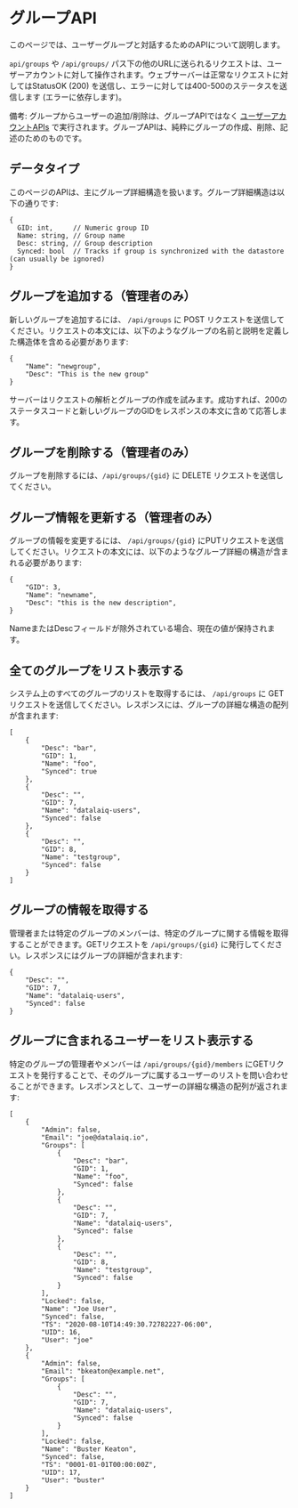 # グループAPI

このページでは、ユーザーグループと対話するためのAPIについて説明します。

`api/groups` や `/api/groups/` パス下の他のURLに送られるリクエストは、ユーザーアカウントに対して操作されます。ウェブサーバーは正常なリクエストに対してはStatusOK (200) を送信し、エラーに対しては400-500のステータスを送信します (エラーに依存します)。

備考: グループからユーザーの追加/削除は、グループAPIではなく [ユーザーアカウントAPIs](account.md) で実行されます。グループAPIは、純粋にグループの作成、削除、記述のためのものです。

## データタイプ

このページのAPIは、主にグループ詳細構造を扱います。グループ詳細構造は以下の通りです:

```
{
  GID: int,		// Numeric group ID
  Name: string, // Group name
  Desc: string, // Group description
  Synced: bool	// Tracks if group is synchronized with the datastore (can usually be ignored)
}
```

## グループを追加する（管理者のみ）

新しいグループを追加するには、 `/api/groups` に POST リクエストを送信してください。リクエストの本文には、以下のようなグループの名前と説明を定義した構造体を含める必要があります:

```
{
	"Name": "newgroup",
	"Desc": "This is the new group"
}
```

サーバーはリクエストの解析とグループの作成を試みます。成功すれば、200のステータスコードと新しいグループのGIDをレスポンスの本文に含めて応答します。

## グループを削除する（管理者のみ）

グループを削除するには、`/api/groups/{gid}` に DELETE リクエストを送信してください。

## グループ情報を更新する（管理者のみ）

グループの情報を変更するには、 `/api/groups/{gid}` にPUTリクエストを送信してください。リクエストの本文には、以下のようなグループ詳細の構造が含まれる必要があります:

```
{
	"GID": 3,
	"Name": "newname",
	"Desc": "this is the new description",
}
```

NameまたはDescフィールドが除外されている場合、現在の値が保持されます。

## 全てのグループをリスト表示する

システム上のすべてのグループのリストを取得するには、 `/api/groups` に GET リクエストを送信してください。レスポンスには、グループの詳細な構造の配列が含まれます:

```
[
    {
        "Desc": "bar",
        "GID": 1,
        "Name": "foo",
        "Synced": true
    },
    {
        "Desc": "",
        "GID": 7,
        "Name": "datalaiq-users",
        "Synced": false
    },
    {
        "Desc": "",
        "GID": 8,
        "Name": "testgroup",
        "Synced": false
    }
]
```

## グループの情報を取得する

管理者または特定のグループのメンバーは、特定のグループに関する情報を取得することができます。GETリクエストを `/api/groups/{gid}` に発行してください。レスポンスにはグループの詳細が含まれます:

```
{
    "Desc": "",
    "GID": 7,
    "Name": "datalaiq-users",
    "Synced": false
}
```

## グループに含まれるユーザーをリスト表示する

特定のグループの管理者やメンバーは `/api/groups/{gid}/members` にGETリクエストを発行することで、そのグループに属するユーザーのリストを問い合わせることができます。レスポンスとして、ユーザーの詳細な構造の配列が返されます:

```
[
    {
        "Admin": false,
        "Email": "joe@datalaiq.io",
        "Groups": [
            {
                "Desc": "bar",
                "GID": 1,
                "Name": "foo",
                "Synced": false
            },
            {
                "Desc": "",
                "GID": 7,
                "Name": "datalaiq-users",
                "Synced": false
            },
            {
                "Desc": "",
                "GID": 8,
                "Name": "testgroup",
                "Synced": false
            }
        ],
        "Locked": false,
        "Name": "Joe User",
        "Synced": false,
        "TS": "2020-08-10T14:49:30.72782227-06:00",
        "UID": 16,
        "User": "joe"
    },
    {
        "Admin": false,
        "Email": "bkeaton@example.net",
        "Groups": [
            {
                "Desc": "",
                "GID": 7,
                "Name": "datalaiq-users",
                "Synced": false
            }
        ],
        "Locked": false,
        "Name": "Buster Keaton",
        "Synced": false,
        "TS": "0001-01-01T00:00:00Z",
        "UID": 17,
        "User": "buster"
    }
]
```
